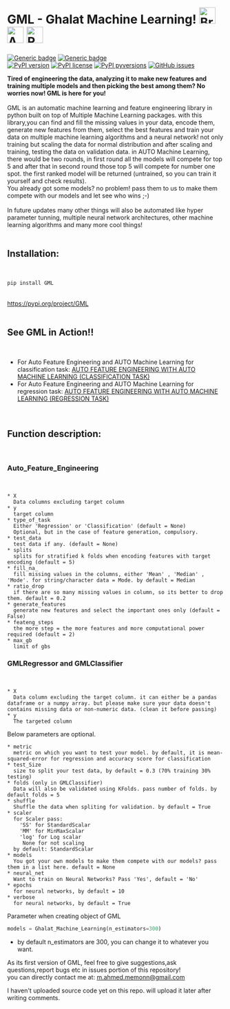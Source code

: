 <h1>GML - Ghalat Machine Learning! <img src="https://cdn2.iconfinder.com/data/icons/artificial-intelligence-6/64/ArtificialIntelligence9-512.png" alt="Brain+Machine" height="38" width="38"> </img> <img src="https://cdn2.iconfinder.com/data/icons/artificial-intelligence-6/64/ArtificialIntelligence15-512.png" alt="Adding AI" height="38" width="38"> </img> <img src="https://cdn1.iconfinder.com/data/icons/science-technology-outline/91/Science__Technology_35-512.png" alt="Revolution" height="38" width="38"> </img>  </h1>

[![Generic badge](https://img.shields.io/badge/Feature_Engineering-AUTO-<COLOR>.svg)](https://github.com/Muhammad4hmed/Ghalat-Machine-Learning)
[![Generic badge](https://img.shields.io/badge/Machine_Learning-AUTO-<COLOR>.svg)](https://github.com/Muhammad4hmed/Ghalat-Machine-Learning) <br>
[![PyPI version](https://badge.fury.io/py/GML.svg)](https://pypi.org/project/GML)
[![PyPI license](https://img.shields.io/pypi/l/ansicolortags.svg)](https://pypi.org/project/GML/)
[![PyPI pyversions](https://img.shields.io/pypi/pyversions/ansicolortags.svg)](https://pypi.org/project/GML/)
[![GitHub issues](https://img.shields.io/github/issues/Muhammad4hmed/Ghalat-Machine-Learning)](https://GitHub.com/Muhammad4hmed/Ghalat-Machine-Learning/issues/)


<b>Tired of engineering the data, analyzing it to make new features and training multiple models and then picking the best among them? No worries now! GML is here for you!</b>
<br>
<br>
GML is an automatic machine learning and feature engineering library in python built on top of Multiple Machine Learning packages. with this library,you can find and fill the missing values in your data, encode them, generate new features from them, select the best features and train your data on multiple machine learning algorithms and a neural network! not only training but scaling the data for normal distribution and after scaling and training, testing the data on validation data.
in AUTO Machine Learning, there would be two rounds, in first round all the models will compete for top 5 and after that in second round those top 5 will compete for number one spot.
the first ranked model will be returned (untrained, so you can train it yourself and check results).<br> 
You already got some models? no problem! pass them to us to make them compete with our models and let see who wins ;-)<br>
  <br>
In future updates many other things will also be automated like hyper parameter tunning, multiple neural network architectures, other machine learning algorithms and many more cool things!
<br>
<br>
<h2>Installation: </h2> <br>

```python
pip install GML
```

<br>
<a href = "https://pypi.org/project/GML/">https://pypi.org/project/GML</a> 
<br>
<br>
<h2>See GML in Action!!</h2> <br>
  
  - For Auto Feature Engineering and AUTO Machine Learning for classification task: <a href = "https://github.com/Muhammad4hmed/Ghalat-Machine-Learning/blob/master/DEMO/Classification.ipynb">AUTO FEATURE ENGINEERING WITH AUTO MACHINE LEARNING (CLASSIFICATION TASK) </a>
  - For Auto Feature Engineering and AUTO Machine Learning for regression task: <a href = "https://github.com/Muhammad4hmed/Ghalat-Machine-Learning/blob/master/DEMO/Regression.ipynb">AUTO FEATURE ENGINEERING WITH AUTO MACHINE LEARNING (REGRESSION TASK) </a>


<br>
<h2>Function description:</h2><br>
<h3>Auto_Feature_Engineering</h3> <br>
    
    * X
      Data columns excluding target column
    * y
      target column
    * type_of_task
      Either 'Regression' or 'Classification' (default = None)
      Optional, but in the case of feature generation, compulsory.
    * test_data
      test data if any. (default = None)
    * splits
      splits for stratified k folds when encoding features with target encoding (default = 5)
    * fill_na_
      fill missing values in the columns, either 'Mean' , 'Median' , 'Mode'. for string/character data = Mode. by default = Median 
    * ratio_drop
      if there are so many missing values in column, so its better to drop them. default = 0.2
    * generate_features
      generate new features and select the important ones only (default = False)
    * feateng_steps
      the more step = the more features and more computational power required (default = 2)
    * max_gb 
      limit of gbs
                               
<h3> GMLRegressor and GMLClassifier </h3> <br>

    * X 
      Data column excluding the target column. it can either be a pandas dataframe or a numpy array. but please make sure your data doesn't contains missing data or non-numeric data. (clean it before passing)
    * y 
      The targeted column
  Below parameters are optional.
  
    * metric
      metric on which you want to test your model. by default, it is mean-squared-error for regression and accuracy score for classification
    * test_Size 
      size to split your test data, by default = 0.3 (70% training 30% testing)
    * folds (only in GMLClassifier)
      Data will also be validated using KFolds. pass number of folds. by default folds = 5
    * shuffle
      Shuffle the data when spliting for validation. by default = True
    * scaler
      for Scaler pass:  
        'SS' for StandardScalar
        'MM' for MinMaxScalar
        'log' for Log scalar
         None for not scaling
      by default: StandardScalar
    * models
      You got your own models to make them compete with our models? pass them in a list here. default = None
    * neural_net
      Want to train on Neural Networks? Pass 'Yes', default = 'No'
    * epochs
      for neural networks, by default = 10 
    * verbose
      for neural networks, by default = True
      
  Parameter when creating object of GML <br>
  ```python
  models = Ghalat_Machine_Learning(n_estimators=300)
  ```
  * by default n_estimators are 300, you can change it to whatever you want.


As its first version of GML, feel free to give suggestions,ask questions,report bugs etc in issues portion of this repository!<br>
you can directly contact me at: m.ahmed.memonn@gmail.com

I haven't uploaded source code yet on this repo. will upload it later after writing comments.
